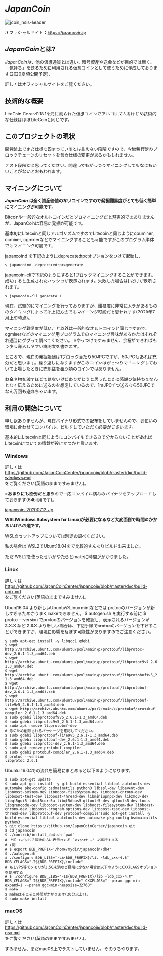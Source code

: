 *JapanCoin*
=====================================
![jcoin_nsis-header](https://user-images.githubusercontent.com/67356715/87230042-eed4b300-c3e7-11ea-8994-d648a194622c.png)

オフィシャルサイト：https://japancoin.jp

*JapanCoin*とは?
----------------
*JapanCoinは*、他の仮想通貨とは違い、暗号資産や送金などが目的では無く、「気持ち」を送るために利用される仮想コインとして使うために作成しております(2020夏頃公開予定)。

詳しくはオフィシャルサイトをご覧ください。

技術的な概要
----------------
LiteCoin Core v0.18.1を元に創られた仮想コインでアルゴリズムをはじめ技術的な仕様はほぼLiteCoinと同じです。

このプロジェクトの現状
----------------
開発途上でまだ仕様も固まっているとは言えない段階ですので、今後発行済みブロックチェーンのリセットを含め仕様の変更があるかもしれません。

テスト段階だと思ってください。間違ってもがっつりマイニングしてもなにもいいことがないとおもわれます。

マイニングについて
----------------
***JapanCoin*** **は全く資産価値のないコインですので発掘難易度がとても低く簡単にマイニングが可能です**。

Bitcoinや一般的なオルトコインだとソロマイニングだと現実的ではありませんが、JapanCoinは容易に発掘が可能です。

基本的にLitecoinと同じアルゴリズムですのでLitecoinと同じようにcpuminer, ccminer, cgminerなどでマイニングすることも可能ですがこのプログラム単体でもマイニング可能です。

japancoind を下記のようにdeprecatedrpcオプションをつけて起動し、

```$ japancoind -deprecatedrpc=generate```

japancoin-cliで下記のようにすると1ブロックマイニングすることができます。成功すると生成されたハッシュが表示されます。失敗した場合は[]だけが表示されます。

```$ japancoin-cli generate 1```

現在、試験的にマイニングを行っておりますが、難易度に非常にムラがあるもののタイミングによっては上記方法でもマイニング可能だと思われます(2020年7月上旬時点)。

マイニング難易度が低いこと以外は一般的なオルトコインと同じですので、cgminerなどのマイニング用プログラムでのマイニング興味があるかたはそれぞれ適当にググって調べてください。
※やっつけですみません、余裕ができればもう少し導入しやすい説明文を書きます。

ところで、現在の発掘報酬は1ブロック当たり50JPCですが、50JPCもあれば充分だと思います。繰り返しになりますがこのコインはがっつりマイニングしておいて上場したときに売却益を狙う類のコインではありません。

お金や物を渡すほどではないけどありがとうと思ったときに感謝の気持ちをなんとなく伝えるために送るのを想定しているので、1mJPCずつ送るなら50JPCでなん万回も送れちゃいます。

利用の開始について
----------------
申し訳ありませんが、現在バイナリ形式での配布をしていませんので、お使いの環境に合わせてコンパイル、ビルドしていただく必要がございます。

基本的にLitecoinと同じようにコンパイルできるので分からないことがあればLitecoinについての情報が役に立つかと思います。

### Windows
詳しくは 　
https://github.com/JapanCoinCenter/japancoin/blob/master/doc/build-windows.md  
をご覧ください(英語のままですみません)。

※**あまりにも面倒だと思う**ので一応コンパイル済みのバイナリをアップロードしておきます(64bit用です)。

[japancoin-20200712.zip](https://japancoin.jp/release/japancoin-20200712.zip)

**WSL(Windows Subsystem for Linux)が必要になるなど大変面倒で時間のかかるいばらの道です。**

WSLのセットアップについては別途お調べください。

私の場合は WSL2でUbunt18.04をで比較的すんなりビルド出来ました。

ただ WSL2を使ったせいかやたらとmakeに時間がかかりました。

### Linux
詳しくは 　
https://github.com/JapanCoinCenter/japancoin/blob/master/doc/build-unix.md  
をご覧ください(英語のままですみません)。

Ubunt16.04 より新しいUbuntuやLinux mintなどでは protocのバージョンが新しすぎるためかうまくmakeできません。
$ autogen.sh
を実行する前に
$ protoc --version
でprotocのバージョンを確認し、表示されるバージョンが 3.X.X など 2.6.X より新しい場合は、下記手順でprotocのバージョンを下げることができますが、環境に影響を及ぼす可能性がありますのでご注意ください。
~~~
$ sudo apt-get install -y libgcc1 gdebi
$ wget http://archive.ubuntu.com/ubuntu/pool/main/p/protobuf/libprotoc-dev_2.6.1-1.3_amd64.deb
$ wget http://archive.ubuntu.com/ubuntu/pool/main/p/protobuf/libprotoc9v5_2.6.1-1.3_amd64.deb
$ wget http://archive.ubuntu.com/ubuntu/pool/main/p/protobuf/libprotobuf9v5_2.6.1-1.3_amd64.deb
$ wget http://archive.ubuntu.com/ubuntu/pool/main/p/protobuf/libprotobuf-dev_2.6.1-1.3_amd64.deb
$ wget http://archive.ubuntu.com/ubuntu/pool/main/p/protobuf/libprotobuf-lite9v5_2.6.1-1.3_amd64.deb
$ wget http://archive.ubuntu.com/ubuntu/pool/main/p/protobuf/protobuf-compiler_2.6.1-1.3_amd64.deb
$ sudo gdebi libprotobuf9v5_2.6.1-1.3_amd64.deb
$ sudo gdebi libprotoc9v5_2.6.1-1.3_amd64.deb
$ sudo apt remove libprotobuf-dev
# 念のため削除されるパッケージを確認してください。
$ sudo gdebi libprotobuf-lite9v5_2.6.1-1.3_amd64.deb
$ sudo gdebi libprotobuf-dev_2.6.1-1.3_amd64.deb
$ sudo gdebi libprotoc-dev_2.6.1-1.3_amd64.deb
$ sudo apt remove protobuf-compiler
$ sudo gdebi protobuf-compiler_2.6.1-1.3_amd64.deb
$ protoc --version
libprotoc 2.6.1
~~~

Ubuntu 16.04での流れを簡易にまとめると以下のようになります。

~~~
$ sudo apt-get update
$ sudo apt-get install -y git build-essential libtool autotools-dev automake pkg-config bsdmainutils python3 libssl-dev libevent-dev libboost-system-dev libboost-filesystem-dev libboost-chrono-dev libboost-test-dev libboost-thread-dev libminiupnpc-dev libzmq3-dev libqt5gui5 libqt5core5a libqt5dbus5 qttools5-dev qttools5-dev-tools libqrencode-dev libboost-system-dev libboost-filesystem-dev libboost-chrono-dev libboost-program-options-dev libboost-test-dev libboost-thread-dev libprotobuf-dev protobuf-compilersudo apt-get install -y build-essential libtool autotools-dev automake pkg-config bsdmainutils python3
$ git clone https://github.com/JapanCoinCenter/japancoin.git
$ cd japancoin
$ ./contrib/install_db4.sh `pwd`
# 上記コマンドで最後の方に表示される `export ~' を実行すある
# ↓例
# $ export BDB_PREFIX='/home/mydir/japancoin/db4'
$ ./autogen.sh
$ ./configure BDB_LIBS="-L${BDB_PREFIX}/lib -ldb_cxx-4.8" BDB_CFLAGS="-I${BDB_PREFIX}/include"
# もしVPS等でメモリが1.5G未満など極端に少ない場合は以下のようにCXXFLAGSオプションを使用する
# $ ./configure BDB_LIBS="-L${BDB_PREFIX}/lib -ldb_cxx-4.8" BDB_CFLAGS="-I${BDB_PREFIX}/include" CXXFLAGS="--param ggc-min-expand=1 --param ggc-min-heapsize=32768"
$ make
$ makeはそこそこ時間がかかります(30分以上?)。
$ sudo make install
~~~

### macOS
詳しくは 　
https://github.com/JapanCoinCenter/japancoin/blob/master/doc/build-osx.md  
をご覧ください(英語のままですみません)。

すみません、まだmacOS上でテストしていません。そのうちやります。
